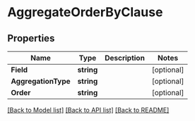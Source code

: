 # AggregateOrderByClause

## Properties

Name | Type | Description | Notes
------------ | ------------- | ------------- | -------------
**Field** | **string** |  | [optional] 
**AggregationType** | **string** |  | [optional] 
**Order** | **string** |  | [optional] 

[[Back to Model list]](../README.md#documentation-for-models) [[Back to API list]](../README.md#documentation-for-api-endpoints) [[Back to README]](../README.md)


